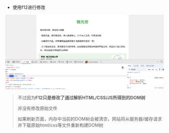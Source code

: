- 使用f12进行修改

![image-20251015114220898](images/image-20251015114220898.png)

> 不过因为**F12只是修改了通过解析HTML/CSS/JS所得到的DOM树**
>
> 并没有修改原始文件
>
> 如果刷新页面，内存中当前的DOM树会被清空，网站将从服务器/缓存请求并下载原始html/css等文件重新构建DOM树